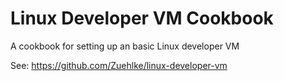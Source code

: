 # Linux Developer VM Cookbook

A cookbook for setting up an basic Linux developer VM

See: https://github.com/Zuehlke/linux-developer-vm
